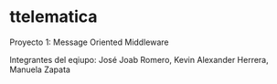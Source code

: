 # ttelematica

Proyecto 1: Message Oriented Middleware

Integrantes del eqiupo: 
José Joab Romero, 
Kevin Alexander Herrera, 
Manuela Zapata
